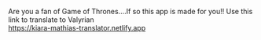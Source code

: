 Are you a fan of Game of Thrones....If so this app is made for you!!
Use this link to translate to Valyrian  
https://kiara-mathias-translator.netlify.app
